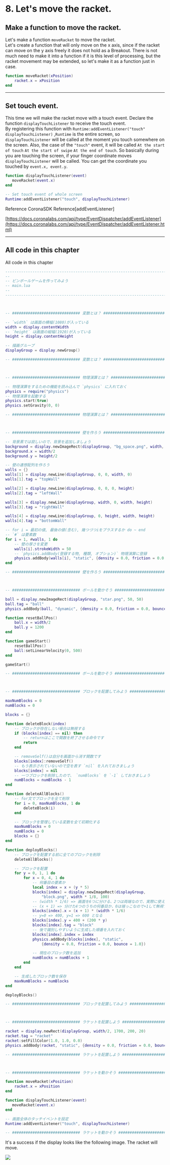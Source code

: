 # 8. Let's move the racket.

## Make a function to move the racket.
Let's make a function `moveRacket` to move the racket.  
Let's create a function that will only move on the x axis, since if the racket can move on the y axis freely it does not hold as a Breakout.
There is not much need to make it into a function if it is this level of processing, but the racket movement may be extended, so let's make it as a function just in case.

```lua
function moveRacket(xPosition)
    racket.x = xPosition
end
```

---

## Set touch event.
This time we will make the racket move with a touch event.
Declare the function `displayTouchListener` to receive the touch event.  
By registering this function with `Runtime:addEventListener("touch" displayTouchListener)` ,`Runtime` is the entire screen, so `displayTouchListener` will be called at the moment you touch somewhere on the screen. 
Also, the case of the `"touch"` event, it will be called `At the start of touch` `At the start of swipe` `At the end of touch`.
So basically during you are touching the screen, if your finger coordinate moves `displayTouchListener` will be called.
You can get the coordinate you touched by `event.x, event.y`.

```lua
function displayTouchListener(event)
   moveRacket(event.x) 
end

-- Set touch event of whole screen
Runtime:addEventListener("touch", displayTouchListener)
```

Reference
CoronaSDK Reference[addEventListener]

[https://docs.coronalabs.com/api/type/EventDispatcher/addEventListener](https://docs.coronalabs.com/api/type/EventDispatcher/addEventListener.html)


---

## All code in this chapter
All code in this chapter

```lua
-----------------------------------------------------------------------------------------
--
-- ピンボールゲームを作ってみよう
-- main.lua
--
-----------------------------------------------------------------------------------------



-- ############################## 変数とは？ ##############################

-- `width` は画面の横幅(1080)が入っている
width = display.contentWidth
-- `height` は画面の縦幅(1920)が入っている
height = display.contentHeight

-- 描画グループ
displayGroup = display.newGroup()

-- ############################## 変数とは？ ##############################



-- ############################## 物理演算とは？ ##############################

-- 物理演算をするための機能を読み込んで `physics` に入れておく
physics = require("physics")
-- 物理演算を起動する
physics.start(true)
physics.setGravity(0, 0)

-- ############################## 物理演算とは？ ##############################



-- ############################## 壁を作ろう ##############################

-- 背景黒では寂しいので、背景を追加しましょう
background = display.newImageRect(displayGroup, "bg_space.png", width, height)
background.x = width/2
background.y = height/2

-- 壁の連想配列を作ろう
walls = {}
walls[1] = display.newLine(displayGroup, 0, 0, width, 0)
walls[1].tag = "topWall"

walls[2] = display.newLine(displayGroup, 0, 0, 0, height)
walls[2].tag = "leftWall"

walls[3] = display.newLine(displayGroup, width, 0, width, height)
walls[3].tag = "rightWall"

walls[4] = display.newLine(displayGroup, 0, height, width, height)
walls[4].tag = "bottomWall"

-- for i = 最初の値, 最後の値(含む), 幾つづつiをプラスするか do ~ end
-- `#` は要素数
for i = 1, #walls, 1 do
    -- 壁の厚さを変更
    walls[i].strokeWidth = 50
    -- `physics.addBody(登録する物, 種類, オプション)` 物理演算に登録
    physics.addBody(walls[i], "static", {density = 0.0, friction = 0.0, bounce = 1.0})
end

-- ############################## 壁を作ろう ##############################



-- ############################## ボールを動かそう ##############################

ball = display.newImageRect(displayGroup, "star.png", 50, 50)
ball.tag = "ball"
physics.addBody(ball, "dynamic", {density = 0.0, friction = 0.0, bounce = 1.0})

function resetBallPos()
    ball.x = width/2
    ball.y = 1200
end

function gameStart()
    resetBallPos()
    ball:setLinearVelocity(0, 500)
end

gameStart()

-- ############################## ボールを動かそう ##############################



-- ############################## ブロックを配置してみよう ##############################

maxNumBlocks = 0
numBlocks = 0

blocks = {}

function deleteBlock(index)
    -- ブロックが存在しない場合は無視する
    if (blocks[index] == nil) then
        -- returnはここで関数を終了させる命令です
        return
    end

    -- removeSelf()は自分を画面から消す関数です
    blocks[index]:removeSelf()
    -- もう表示されていないので空を表す `nil` を入れておきましょう
    blocks[index] = nil
    -- 一つブロックを削除したので、 `numBlocks` を `-1` しておきましょう
    numBlocks = numBlocks - 1
end

function deleteAllBlocks()
    -- for文でブロックを全て削除
    for i = 0, maxNumBlocks, 1 do
        deleteBlock(i)
    end

    -- ブロックを管理している変数を全て初期化する
    maxNumBlocks = 0
    numBlocks = 0
    blocks = {}
end

function deployBlocks()
    -- ブロックを配置する前に全てのブロックを削除
    deleteAllBlocks()

    -- ブロックを配置
    for y = 0, 1, 1 do
        for x = 0, 4, 1 do
            -- 何番目の要素か
            local index = x + (y * 5)
            blocks[index] = display.newImageRect(displayGroup,
                "block.png", width * 1/8, 100)
            -- (width * 1/6) => 画面を6つに分ける、2つは両端なので、実際に使えるのは4つ
            -- (x + 1) => 分けた4つのうちの何番目か、0は端っこなので+1して無視する
            blocks[index].x = (x + 1) * (width * 1/6)
            -- y=0 => 400, y=1 => 600 となる
            blocks[index].y = 400 + (200 * y)
            blocks[index].tag = "block"
            -- 後で識別しやすいように生成した順番を入れておく
            blocks[index].index = index
            physics.addBody(blocks[index], "static", 
                {density = 0.0, friction = 0.0, bounce = 1.0})

            -- 現在のブロック数を追加
            numBlocks = numBlocks + 1
        end
    end

    -- 生成したブロック数を保存
    maxNumBlocks = numBlocks
end

deployBlocks()

-- ############################## ブロックを配置してみよう ##############################



-- ############################## ラケットを配置しよう ##############################

racket = display.newRect(displayGroup, width/2, 1700, 200, 20)
racket.tag = "racket"
racket:setFillColor(1.0, 1.0, 0.0)
physics.addBody(racket, "static", {density = 0.0, friction = 0.0, bounce = 1.0})

-- ############################## ラケットを配置しよう ##############################



-- ############################## ラケットを動かそう ##############################

function moveRacket(xPosition)
    racket.x = xPosition
end

function displayTouchListener(event)
   moveRacket(event.x) 
end

-- 画面全体のタッチイベントを設定
Runtime:addEventListener("touch", displayTouchListener)

-- ############################## ラケットを動かそう ##############################


```
It's a success if the display looks like the following image. 
The racket will move.

![](./image/execBreakoutSample7.png)
